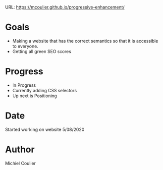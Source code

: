 URL: https://mcoulier.github.io/progressive-enhancement/

# Goals
* Making a website that has the correct semantics so that it is accessible to everyone.
* Getting all green SEO scores

# Progress
* In Progress
* Currently adding CSS selectors
* Up next is Positioning

# Date
Started working on website 5/08/2020

# Author
Michiel Coulier
